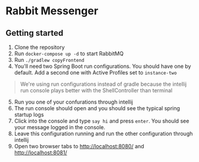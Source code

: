# Rabbit Messenger

## Getting started

1. Clone the repository
2. Run `docker-compose up -d` to start RabbitMQ
3. Run `./gradlew copyFrontend`
4. You'll need two Spring Boot run configurations. You should have one by default. Add a second one with Active Profiles
   set to `instance-two`

> We're using run configurations instead of gradle because the intellij run console plays better with the
> ShellController than terminal

5. Run you one of your confurations through intellij
6. The run console should open and you should see the typical spring startup logs
7. Click into the console and type `say hi` and press `enter`. You should see your message logged in the console.
8. Leave this configuration running and run the other configuration through intellij
6. Open two browser tabs to [http://localhost:8080/](http://localhost:8080/) and [http://localhost:8081/](http://localhost:8081/)